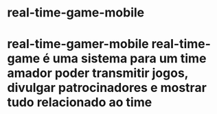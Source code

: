 # real-time-game-mobile
# real-time-gamer-mobile real-time-game é uma sistema para um time amador poder transmitir jogos, divulgar patrocinadores e mostrar tudo relacionado ao time
